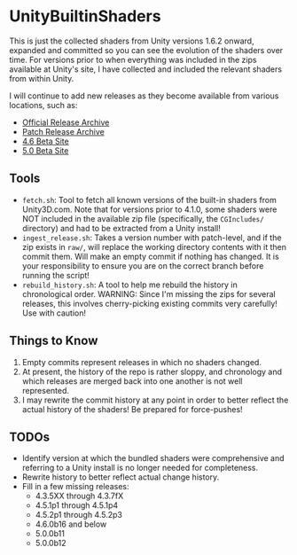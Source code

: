 # UnityBuiltinShaders

This is just the collected shaders from Unity versions 1.6.2 onward, expanded
and committed so you can see the evolution of the shaders over time.  For
versions prior to when everything was included in the zips available at
Unity's site, I have collected and included the relevant shaders from within
Unity.

I will continue to add new releases as they become available from various
locations, such as:

* [Official Release Archive](http://unity3d.com/unity/download/archive)
* [Patch Release Archive](http://unity3d.com/unity/qa/patch-releases)
* [4.6 Beta Site](http://unity3d.com/unity/beta/4.6)
* [5.0 Beta Site](http://unity3d.com/unity/beta/5.0)

## Tools

* `fetch.sh`: Tool to fetch all known versions of the built-in shaders from
  Unity3D.com.  Note that for versions prior to 4.1.0, some shaders were NOT
  included in the available zip file (specifically, the `CGIncludes/`
  directory) and had to be extracted from a Unity install!
* `ingest_release.sh`: Takes a version number with patch-level, and if the zip
  exists in `raw/`, will replace the working directory contents with it then
  commit them.  Will make an empty commit if nothing has changed.  It is your
  responsibility to ensure you are on the correct branch before running the
  script!
* `rebuild_history.sh`: A tool to help me rebuild the history in chronological
  order.  WARNING: Since I'm missing the zips for several releases, this
  involves cherry-picking existing commits very carefully!  Use with caution!

## Things to Know

1. Empty commits represent releases in which no shaders changed.
1. At present, the history of the repo is rather sloppy, and chronology and
   which releases are merged back into one another is not well represented.
1. I may rewrite the commit history at any point in order to better reflect the
   actual history of the shaders!  Be prepared for force-pushes!

## TODOs

* Identify version at which the bundled shaders were comprehensive and
  referring to a Unity install is no longer needed for completeness.
* Rewrite history to better reflect actual change history.
* Fill in a few missing releases:
    * 4.3.5XX through 4.3.7fX
    * 4.5.1p1 through 4.5.1p4
    * 4.5.2p1 through 4.5.2p3
    * 4.6.0b16 and below
    * 5.0.0b11
    * 5.0.0b12
